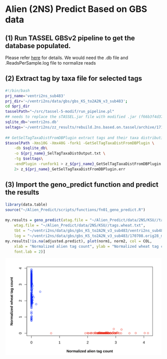 # Alien (2NS) Predict Based on GBS data
## (1) Run TASSEL GBSv2 pipeline to get the database populated. 
Please refer [here](https://bitbucket.org/tasseladmin/tassel-5-source/wiki/Tassel5GBSv2Pipeline) for details. We would need the .db file and .ReadsPerSample.log file to normalize reads

## (2) Extract tag by taxa file for selected tags
```bash
#!/bin/bash
prj_name='ventri2ns_sub483'
prj_dir='~/ventri2ns/data/gbs/gbs_KS_to2A2N_v3_sub483'; 
cd $prj_dir
tasselPath="~/src/tassel-5-modif/run_pipeline.pl" 
## needs to replace the sTASSEL.jar file with modified .jar (f66b3f4d37aa51e401f44b9eaacad45c) to use GetSelTagTaxaDistFromDBPlugin
sqlite_db='ventri2ns.db'
seltags='~/ventri2ns/zz_results/rebuild.2ns.based.on.tassel/archive/171130.tags.cmb.txt'

## GetSelTagTaxaDistFromDBPlugin extract tags and their taxa distribution
$tasselPath -Xms10G -Xmx40G -fork1 -GetSelTagTaxaDistFromDBPlugin \
    -db $sqlite_db\
    -o ${prj_name}_SelTagTaxaDistOutput.txt \
    -tg $seltags\
    -endPlugin -runfork1 > z_${prj_name}_GetSelTagTaxaDistFromDBPlugin.out \
    2> z_${prj_name}_GetSelTagTaxaDistFromDBPlugin.err

```

## (3) Import the geno_predict function and predict the results

```R
library(data.table)
source("~/Alien_Predict/scripts/functions/fn01_geno_predict.R")

my.results = geno_predict(atag.file = "~/Alien_Predict/data/2NS/KSU//tags.alien.txt", 
    wtag.file = "~/Alien_Predict/data/2NS/KSU//tags.wheat.txt", 
    tbt = "~/ventri2ns/data/gbs/gbs_KS_to2A2N_v3_sub483/ventri2ns_sub483_SelTagTaxaDistOutput.txt", 
    log = "~/ventri2ns/data/gbs/gbs_KS_to2A2N_v3_sub483/170708.orig28_minus_1_ReadsPerSample.log")
my.results[!is.na(adjusted.predict), plot(norm1, norm2, col = COL, 
    xlab = "Normalized alien tag count", ylab = "Normalized wheat tag count", 
    font.lab = 2)]
```
![](images/alien_wheat_sep_scatterplot.png)

